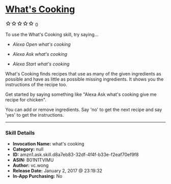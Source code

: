 # [What's Cooking](http://alexa.amazon.com/#skills/amzn1.ask.skill.d8a7eb83-32df-4f4f-b33e-f2eaf70ef9f8)
![0 stars](../../images/ic_star_border_black_18dp_1x.png)![0 stars](../../images/ic_star_border_black_18dp_1x.png)![0 stars](../../images/ic_star_border_black_18dp_1x.png)![0 stars](../../images/ic_star_border_black_18dp_1x.png)![0 stars](../../images/ic_star_border_black_18dp_1x.png) 0

To use the What's Cooking skill, try saying...

* *Alexa Open what's cooking*

* *Alexa Ask what's cooking*

* *Alexa Start what's cooking*

What's Cooking finds recipes that use as many of the given ingredients as possible and have as little as possible missing ingredients.  It shows you the instructions of the recipe too.

Get started by saying something like "Alexa Ask what's cooking give me recipe for chicken".

You can add or remove ingredients.  Say 'no' to get the next recipe and say 'yes' to get the instructions.

***

### Skill Details

* **Invocation Name:** what's cooking
* **Category:** null
* **ID:** amzn1.ask.skill.d8a7eb83-32df-4f4f-b33e-f2eaf70ef9f8
* **ASIN:** B01N1TVIMU
* **Author:** vc.wong
* **Release Date:** January 2, 2017 @ 23:19:32
* **In-App Purchasing:** No
